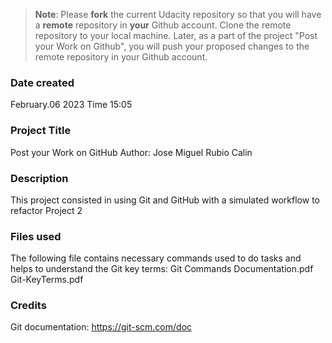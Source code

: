 >**Note**: Please **fork** the current Udacity repository so that you will have a **remote** repository in **your** Github account. Clone the remote repository to your local machine. Later, as a part of the project "Post your Work on Github", you will push your proposed changes to the remote repository in your Github account.

### Date created
February.06 2023
Time 15:05

### Project Title
Post your Work on GitHub
Author: Jose Miguel Rubio Calin

### Description
This project consisted in using Git and GitHub with a simulated workflow to refactor Project 2


### Files used
The following file contains necessary commands used to do tasks and helps to understand the Git key terms:
 Git Commands Documentation.pdf	
 Git-KeyTerms.pdf

### Credits
Git documentation: https://git-scm.com/doc